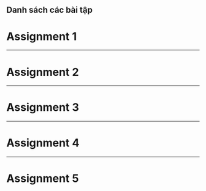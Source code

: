 
## Danh sách các bài tập

# Assignment 1
---
# Assignment 2
---
# Assignment 3
---
# Assignment 4
---
# Assignment 5
